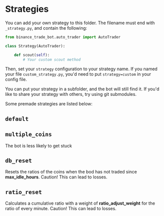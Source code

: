 # Strategies
You can add your own strategy to this folder. The filename must end with `_strategy.py`,
and contain the following:

```python
from binance_trade_bot.auto_trader import AutoTrader

class Strategy(AutoTrader):

    def scout(self):
        # Your custom scout method

```

Then, set your `strategy` configuration to your strategy name. If you named your file
`custom_strategy.py`, you'd need to put `strategy=custom` in your config file.

You can put your strategy in a subfolder, and the bot will still find it. If you'd like to
share your strategy with others, try using git submodules.

Some premade strategies are listed below:
## `default`

## `multiple_coins`
The bot is less likely to get stuck

## `db_reset`
Resets the ratios of the coins when the bod has not traded since **max_idle_hours**. Caution! This can lead to losses.

## `ratio_reset`
Calculates a cumulative ratio with a weight of **ratio_adjust_weight** for the ratio of every minute. Caution! This can lead to losses.
